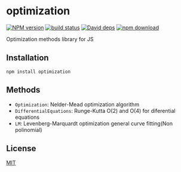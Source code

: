 # optimization

[![NPM version][npm-image]][npm-url]
[![build status][travis-image]][travis-url]
[![David deps][david-image]][david-url]
[![npm download][download-image]][download-url]

Optimization methods library for JS

## Installation

`npm install optimization`

## Methods

  * `Optimization`: Nelder-Mead optimization algorithm
  * `DifferentialEquations`: Runge-Kutta O(2) and O(4) for diferential equations
  * `LM`: Levenberg-Marquardt optimization general curve fitting(Non polinomial)

## License

[MIT](./LICENSE)

[npm-image]: https://img.shields.io/npm/v/optimization.svg?style=flat-square
[npm-url]: https://npmjs.org/package/optimization
[travis-image]: https://img.shields.io/travis/mljs/optimization/master.svg?style=flat-square
[travis-url]: https://travis-ci.org/mljs/optimization
[david-image]: https://img.shields.io/david/mljs/optimization.svg?style=flat-square
[david-url]: https://david-dm.org/mljs/optimization
[download-image]: https://img.shields.io/npm/dm/optimization.svg?style=flat-square
[download-url]: https://npmjs.org/package/optimization
